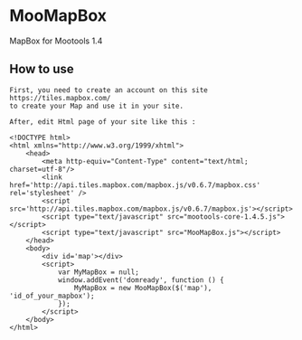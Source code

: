 MooMapBox
=========

MapBox for Mootools 1.4

How to use
----------

    First, you need to create an account on this site https://tiles.mapbox.com/
    to create your Map and use it in your site.

    After, edit Html page of your site like this :

    <!DOCTYPE html>
    <html xmlns="http://www.w3.org/1999/xhtml">
        <head>
            <meta http-equiv="Content-Type" content="text/html; charset=utf-8"/>
            <link href='http://api.tiles.mapbox.com/mapbox.js/v0.6.7/mapbox.css' rel='stylesheet' />
            <script src='http://api.tiles.mapbox.com/mapbox.js/v0.6.7/mapbox.js'></script>
            <script type="text/javascript" src="mootools-core-1.4.5.js"></script>
            <script type="text/javascript" src="MooMapBox.js"></script>
        </head>
        <body>
            <div id='map'></div>
            <script>
                var MyMapBox = null;
                window.addEvent('domready', function () {
                    MyMapBox = new MooMapBox($('map'), 'id_of_your_mapbox');
                });
            </script>
        </body>
    </html>